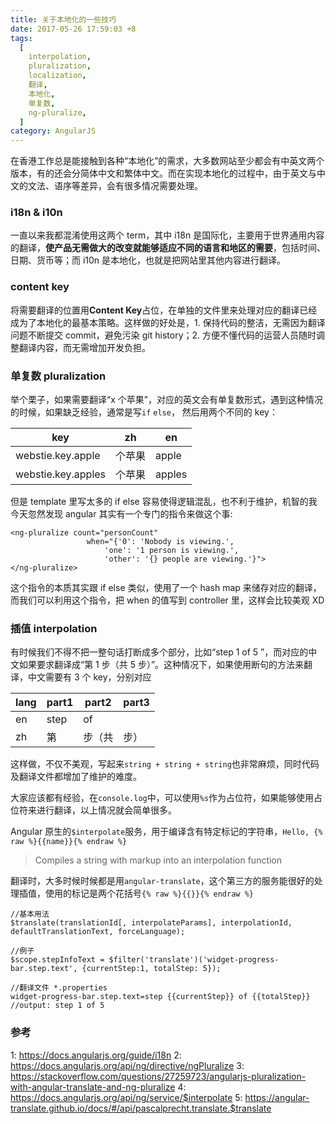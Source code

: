 ```yaml
---
title: 关于本地化的一些技巧
date: 2017-05-26 17:59:03 +8
tags:
  [
    interpolation,
    pluralization,
    localization,
    翻译,
    本地化,
    单复数,
    ng-pluralize,
  ]
category: AngularJS
---
```


在香港工作总是能接触到各种“本地化”的需求，大多数网站至少都会有中英文两个版本，有的还会分简体中文和繁体中文。而在实现本地化的过程中，由于英文与中文的文法、语序等差异，会有很多情况需要处理。

### i18n & i10n

一直以来我都混淆使用这两个 term，其中 i18n 是国际化，主要用于世界通用内容的翻译，**使产品无需做大的改变就能够适应不同的语言和地区的需要**，包括时间、日期、货币等；而 i10n 是本地化，也就是把网站里其他内容进行翻译。

### content key

将需要翻译的位置用**Content Key**占位，在单独的文件里来处理对应的翻译已经成为了本地化的最基本策略。这样做的好处是，1. 保持代码的整洁，无需因为翻译问题不断提交 commit，避免污染 git history；2. 方便不懂代码的运营人员随时调整翻译内容，而无需增加开发负担。

### 单复数 pluralization

举个栗子，如果需要翻译“x 个苹果”，对应的英文会有单复数形式，遇到这种情况的时候，如果缺乏经验，通常是写`if` `else`， 然后用两个不同的 key：

| key                | zh     | en     |
| ------------------ | ------ | ------ |
| webstie.key.apple  | 个苹果 | apple  |
| webstie.key.apples | 个苹果 | apples |

但是 template 里写太多的 if else 容易使得逻辑混乱，也不利于维护，机智的我今天忽然发现 angular 其实有一个专门的指令来做这个事:

```
<ng-pluralize count="personCount"
                 when="{'0': 'Nobody is viewing.',
                     'one': '1 person is viewing.',
                     'other': '{} people are viewing.'}">
</ng-pluralize>
```

这个指令的本质其实跟 if else 类似，使用了一个 hash map 来储存对应的翻译，而我们可以利用这个指令，把 when 的值写到 controller 里，这样会比较美观 XD

### 插值 interpolation

有时候我们不得不把一整句话打断成多个部分，比如“step 1 of 5 ”，而对应的中文如果要求翻译成“第 1 步（共 5 步）”。这种情况下，如果使用断句的方法来翻译，中文需要有 3 个 key，分别对应

| lang | part1 | part2  | part3 |
| ---- | ----- | ------ | ----- |
| en   | step  | of     |       |
| zh   | 第    | 步（共 | 步）  |

这样做，不仅不美观，写起来`string + string + string`也非常麻烦，同时代码及翻译文件都增加了维护的难度。

大家应该都有经验，在`console.log`中，可以使用`%s`作为占位符，如果能够使用占位符来进行翻译，以上情况就会简单很多。

Angular 原生的`$interpolate`服务，用于编译含有特定标记的字符串，`Hello, {% raw %}{{name}}{% endraw %}`

> Compiles a string with markup into an interpolation function

翻译时，大多时候时候都是用`angular-translate`，这个第三方的服务能很好的处理插值，使用的标记是两个花括号`{% raw %}{{}}{% endraw %}`

```
//基本用法
$translate(translationId[, interpolateParams], interpolationId, defaultTranslationText, forceLanguage);

//例子
$scope.stepInfoText = $filter('translate')('widget-progress-bar.step.text', {currentStep:1, totalStep: 5});

//翻译文件 *.properties
widget-progress-bar.step.text=step {{currentStep}} of {{totalStep}}
//output: step 1 of 5
```

### 参考

1: https://docs.angularjs.org/guide/i18n
2: https://docs.angularjs.org/api/ng/directive/ngPluralize
3: https://stackoverflow.com/questions/27259723/angularjs-pluralization-with-angular-translate-and-ng-pluralize
4: https://docs.angularjs.org/api/ng/service/$interpolate
5: https://angular-translate.github.io/docs/#/api/pascalprecht.translate.$translate
